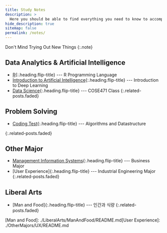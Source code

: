 ```yaml
---
title: Study Notes
description: >
  Here you should be able to find everything you need to know to accomplish the most common tasks when blogging with Hydejack.
hide_description: true
sitemap: false
permalink: /notes/
---
```


Don't Mind Trying Out New Things
{:.note}

<!-- ## Computer Science
* [Computer Network]{:.heading.flip-title} --- Top down approach in Computer Networking
* [Human Computer Interaction]{:.heading.flip-title} --- Introductory Course
* [Software Engineering]{:.heading.flip-title} --- PM, QA, Programmer
{:.related-posts.faded} -->

## Data Analytics & Artificial Intelligence

<!-- * [Data Analytics Basics]{:.heading.flip-title} --- Pandas and important basics -->

- [R]{:.heading.flip-title} --- R Programming Language
- [Introduction to Artificial Intelligence]{:.heading.flip-title} --- Introduction to Deep Learning
- [Data Science]{:.heading.flip-title} --- COSE471 Class
{:.related-posts.faded}
<!-- - [Data Analytics Basics]{:.heading.flip-title} --- Data Analytics using Python
{:.related-posts.faded} -->



<!--
## Front-End
* [React]{:.heading.flip-title} --- All I need to know about React
{:.related-posts.faded}-->

## Problem Solving

- [Coding Test]{:.heading.flip-title} --- Algorithms and Datastructure
  <!-- * [BOJ]{:.heading.flip-title} --- 백준 문제풀이 -->
{:.related-posts.faded}

## Other Major
- [Management Information Systems]{:.heading.flip-title} --- Business Major
- [User Experience]{:.heading.flip-title} --- Industrial Engineering Major
{:.related-posts.faded}

## Liberal Arts

- [Man and Food]{:.heading.flip-title} --- 인간과 식량
{:.related-posts.faded}

[introduction to artificial intelligence]: ./ArtificialIntelligence/IntroductionToAI/README.md
[data analytics basics]: ./DataAnalytics/DataAnalyticsBasics/README.md
[r]: ./DataAnalytics/R/README.md
[react]: ./Front-End/React/README.md
[coding test]: ./CodingTest/README.md
[boj]: ./BOJ/README.md
[Data Science]: ./DataAnalytics/DataScience/README.md

[Management Information Systems]: ./OtherMajors/ManagementInformationSystems/README.md
[Man and Food]: ./LiberalArts/ManAndFood/README.md[User Experience]: ./OtherMajors/UX/README.md
